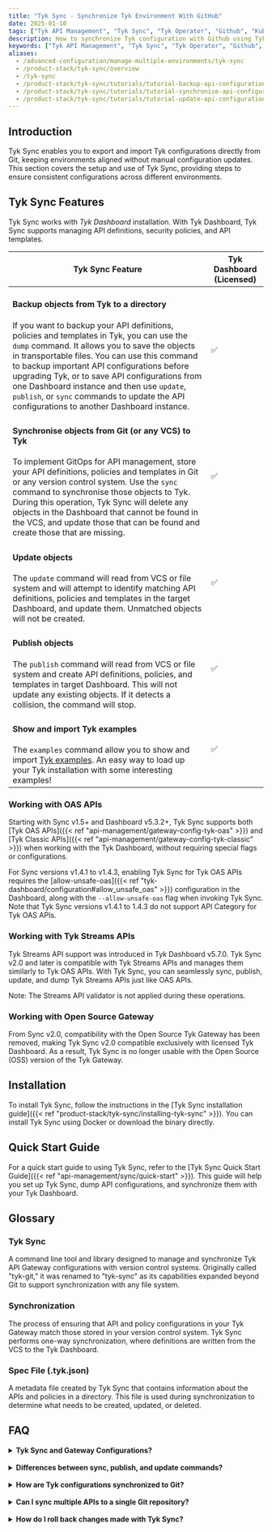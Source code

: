 ```yaml
---
title: "Tyk Sync - Synchronize Tyk Environment With GitHub"
date: 2025-01-10
tags: ["Tyk API Management", "Tyk Sync", "Tyk Operator", "Github", "Kubernetes", "Automations"]
description: How to synchronize Tyk configuration with Github using Tyk Sync
keywords: ["Tyk API Management", "Tyk Sync", "Tyk Operator", "Github", "Kubernetes", "Automations"]
aliases:
  - /advanced-configuration/manage-multiple-environments/tyk-sync
  - /product-stack/tyk-sync/overview
  - /tyk-sync
  - /product-stack/tyk-sync/tutorials/tutorial-backup-api-configurations
  - /product-stack/tyk-sync/tutorials/tutorial-synchronise-api-configurations
  - /product-stack/tyk-sync/tutorials/tutorial-update-api-configurations
---
```


## Introduction

Tyk Sync enables you to export and import Tyk configurations directly from Git, keeping environments aligned without manual configuration updates. This section covers the setup and use of Tyk Sync, providing steps to ensure consistent configurations across different environments.


## Tyk Sync Features
Tyk Sync works with *Tyk Dashboard* installation. With Tyk Dashboard, Tyk Sync supports managing API definitions, security policies, and API templates.

| Tyk Sync Feature                                                           | Tyk Dashboard (Licensed) |
| ---------------------------------------------------------------------------|--------------------------|
| <h4>Backup objects from Tyk to a directory</h4>If you want to backup your API definitions, policies and templates in Tyk, you can use the `dump` command. It allows you to save the objects in transportable files. You can use this command to backup important API configurations before upgrading Tyk, or to save API configurations from one Dashboard instance and then use `update`, `publish`, or `sync` commands to update the API configurations to another Dashboard instance. | ✅ |
| <h4>Synchronise objects from Git (or any VCS) to Tyk</h4>To implement GitOps for API management, store your API definitions, policies and templates in Git or any version control system. Use the `sync` command to synchronise those objects to Tyk. During this operation, Tyk Sync will delete any objects in the Dashboard that cannot be found in the VCS, and update those that can be found and create those that are missing. | ✅ |
| <h4>Update objects</h4>The `update` command will read from VCS or file system and will attempt to identify matching API definitions, policies and templates in the target Dashboard, and update them. Unmatched objects will not be created. | ✅ |
| <h4>Publish objects</h4>The `publish` command will read from VCS or file system and create API definitions, policies, and templates in target Dashboard. This will not update any existing objects. If it detects a collision, the command will stop. | ✅ |
| <h4>Show and import Tyk examples</h4>The `examples` command allow you to show and import [Tyk examples](https://github.com/TykTechnologies/tyk-examples). An easy way to load up your Tyk installation with some interesting examples!| ✅ |

### Working with OAS APIs

Starting with Sync v1.5+ and Dashboard v5.3.2+, Tyk Sync supports both [Tyk OAS APIs]({{< ref "api-management/gateway-config-tyk-oas" >}}) and [Tyk Classic APIs]({{< ref "api-management/gateway-config-tyk-classic" >}}) when working with the Tyk Dashboard, without requiring special flags or configurations.

For Sync versions v1.4.1 to v1.4.3, enabling Tyk Sync for Tyk OAS APIs requires the [allow-unsafe-oas]({{< ref "tyk-dashboard/configuration#allow_unsafe_oas" >}}) configuration in the Dashboard, along with the `--allow-unsafe-oas` flag when invoking Tyk Sync. Note that Tyk Sync versions v1.4.1 to 1.4.3 do not support API Category for Tyk OAS APIs.

### Working with Tyk Streams APIs

Tyk Streams API support was introduced in Tyk Dashboard v5.7.0. Tyk Sync v2.0 and later is compatible with Tyk Streams APIs and manages them similarly to Tyk OAS APIs. With Tyk Sync, you can seamlessly sync, publish, update, and dump Tyk Streams APIs just like OAS APIs.

Note: The Streams API validator is not applied during these operations.

### Working with Open Source Gateway

From Sync v2.0, compatibility with the Open Source Tyk Gateway has been removed, making Tyk Sync v2.0 compatible exclusively with licensed Tyk Dashboard. As a result, Tyk Sync is no longer usable with the Open Source (OSS) version of the Tyk Gateway.

## Installation

To install Tyk Sync, follow the instructions in the [Tyk Sync installation guide]({{< ref "product-stack/tyk-sync/installing-tyk-sync" >}}). You can install Tyk Sync using Docker or download the binary directly.

## Quick Start Guide

For a quick start guide to using Tyk Sync, refer to the [Tyk Sync Quick Start Guide]({{< ref "api-management/sync/quick-start" >}}). This guide will help you set up Tyk Sync, dump API configurations, and synchronize them with your Tyk Dashboard.

## Glossary

### Tyk Sync
A command line tool and library designed to manage and synchronize Tyk API Gateway configurations with version control systems. Originally called "tyk-git," it was renamed to "tyk-sync" as its capabilities expanded beyond Git to support synchronization with any file system.

### Synchronization
The process of ensuring that API and policy configurations in your Tyk Gateway match those stored in your version control system. Tyk Sync performs one-way synchronization, where definitions are written from the VCS to the Tyk Dashboard.

### Spec File (.tyk.json)
A metadata file created by Tyk Sync that contains information about the APIs and policies in a directory. This file is used during synchronization to determine what needs to be created, updated, or deleted.

## FAQ

<details> <summary><b>Tyk Sync and Gateway Configurations?</b></summary>

Tyk Sync is designed to dump API configurations from a Tyk Dashboard, not directly from a Tyk Gateway.

Tyk Sync's `dump` command is specifically designed to work with the Tyk Dashboard. The command requires a dashboard URL and API secret:

```bash
tyk-sync dump -d="http://dashboard-url" -s="dashboard-secret" -t="./output-directory"
```

There is no equivalent flag or functionality to dump configurations directly from a standalone Gateway. This is because:

1. The Dashboard serves as the central configuration repository in the Tyk architecture
2. The Gateway is primarily focused on runtime execution of those configurations
3. While Gateways can operate standalone, they don't expose the same management APIs as the Dashboard

</details> 

<details> <summary><b>Differences between sync, publish, and update commands?</b></summary>

The three commands in Tyk Sync have distinct purposes and behaviors when managing API configurations:

**sync**
- **Purpose**: Comprehensive synchronization from a source (Git repo or file system) to Tyk Dashboard
- **Behavior**:
  - Creates new APIs, policies, and assets that exist in the source but not in the Dashboard
  - Updates existing APIs, policies, and assets that exist in both places
  - Deletes APIs, policies, and assets that exist in the Dashboard but not in the source (unless `--no-delete` flag is used)
- **Use case**: When you want to make the Dashboard exactly match your source repository

**publish**
- **Purpose**: Only adds new API configurations to Tyk Dashboard
- **Behavior**:
  - Creates new APIs, policies, and assets that don't already exist in the Dashboard
  - Will not update existing items
  - Stops if it detects a collision (an API that already exists)
  - Will not delete anything
- **Use case**: When you want to add new APIs without affecting existing ones

**update**
- **Purpose**: Only updates existing API configurations in Tyk Dashboard
- **Behavior**:
  - Updates APIs, policies, and assets that already exist in the Dashboard
  - Will not create new items
  - Will not delete anything
- **Use case**: When you want to update existing APIs without adding new ones or removing any

In summary, "sync" is the most comprehensive operation (create + update + delete), "publish" only creates new items, and "update" only modifies existing items.

</details> 

<details> <summary><b>How are Tyk configurations synchronized to Git?</b></summary>

Tyk Sync allows you to dump configurations to a local directory, which can then be committed to a Git repository. This enables version control and easy synchronization across environments.

For example:
1. Dump configurations: `tyk-sync dump -d http://dashboard:3000 -s secret -t ./configs`
2. Commit to Git: 
   ```
   cd configs
   git add .
   git commit -m "Update Tyk configurations"
   git push
   ```

</details> 

<details> <summary><b>Can I sync multiple APIs to a single Git repository?</b></summary>

Yes, you can store multiple API definitions, policies, and other Tyk resources in a single Git repository. Tyk Sync and Tyk Operator can work with multiple resources in the same directory.

Your repository structure might look like this:
```
tyk-configs/
├── apis/
│   ├── api1.yaml
│   └── api2.yaml
├── policies/
│   ├── policy1.yaml
│   └── policy2.yaml
└── tyk-operator/
    └── operator-context.yaml
```

</details> 

<details> <summary><b>How do I roll back changes made with Tyk Sync?</b></summary>

To roll back changes made with Tyk Sync:

1. If you're using Git, check out the previous version of your configurations:
   ```bash
   git checkout <previous-commit-hash>
   ```

2. Use Tyk Sync to publish the previous version:
   ```bash
   tyk-sync sync -d http://dashboard:3000 -s <secret> -p ./
   ```

It's a good practice to maintain separate branches or tags for different environments to make rollbacks easier.

</details> 
